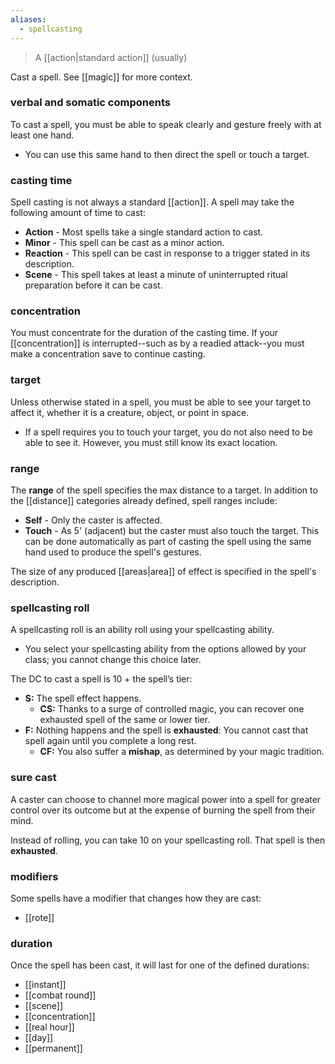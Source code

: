 ```yaml
---
aliases:
  - spellcasting
---
```

> A [[action|standard action]] (usually)

Cast a spell.  See [[magic]] for more context.

### verbal and somatic components

To cast a spell, you must be able to speak clearly and gesture freely with at least one hand. 

* You can use this same hand to then direct the spell or touch a target.

### casting time

Spell casting is not always a standard [[action]]. A spell may take the following amount of time to cast:

- **Action** - Most spells take a single standard action to cast.
- **Minor** - This spell can be cast as a minor action.
- **Reaction** - This spell can be cast in response to a trigger stated in its description.
- **Scene** - This spell takes at least a minute of uninterrupted ritual preparation before it can be cast.

### concentration

You must concentrate for the duration of the casting time. If your [[concentration]] is interrupted--such as by a readied attack--you must make a concentration save to continue casting.

### target
  
Unless otherwise stated in a spell, you must be able to see your target to affect it, whether it is a creature, object, or point in space. 

* If a spell requires you to touch your target, you do not also need to be able to see it. However, you must still know its exact location.

### range

The **range** of the spell specifies the max distance to a target.  In addition to the [[distance]] categories already defined, spell ranges include:

- **Self** - Only the caster is affected.
- **Touch** - As 5' (adjacent) but the caster must also touch the target. This can be done automatically as part of casting the spell using the same hand used to produce the spell's gestures.

The size of any produced [[areas|area]] of effect is specified in the spell's description.

### spellcasting roll

A spellcasting roll is an ability roll using your spellcasting ability.  

* You select your spellcasting ability from the options allowed by your class; you cannot change this choice later.   

The DC to cast a spell is 10 + the spell’s tier:

- **S:** The spell effect happens.
	- **CS:** Thanks to a surge of controlled magic, you can recover one exhausted spell of the same or lower tier.
- **F:** Nothing happens and the spell is **exhausted**: You cannot cast that spell again until you complete a long rest.
	- **CF:** You also suffer a **mishap**, as determined by your magic tradition.

### sure cast

A caster can choose to channel more magical power into a spell for greater control over its outcome but at the expense of burning the spell from their mind. 

Instead of rolling, you can take 10 on your spellcasting roll. That spell is then **exhausted**.

### modifiers

Some spells have a modifier that changes how they are cast:

* [[rote]]

### duration

Once the spell has been cast, it will last for one of the defined durations:

* [[instant]]
* [[combat round]]
* [[scene]]
* [[concentration]]
* [[real hour]]
* [[day]]
* [[permanent]]
